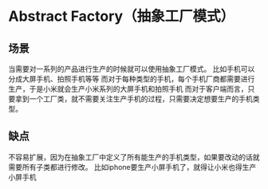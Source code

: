 # Abstract Factory（抽象工厂模式）

## 场景
当需要对一系列的产品进行生产的时候就可以使用抽象工厂模式。
比如手机可以分成大屏手机、拍照手机等等
而对于每种类型的手机，每个手机厂商都需要进行生产，于是小米就会生产小米系列的大屏手机和拍照手机
而对于客户端而言，只要拿到一个工厂类，就不需要关注生产手机的过程，只需要决定想要生产的手机类型。

## 缺点
不容易扩展，因为在抽象工厂中定义了所有能生产的手机类型，如果要改动的话就需要所有子类都进行修改。
比如iphone要生产小屏手机了，就得让小米也得生产小屏手机